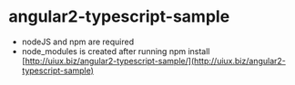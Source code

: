 # angular2-typescript-sample
- nodeJS and npm are required
- node_modules is created after running npm install
[http://uiux.biz/angular2-typescript-sample/](http://uiux.biz/angular2-typescript-sample)
